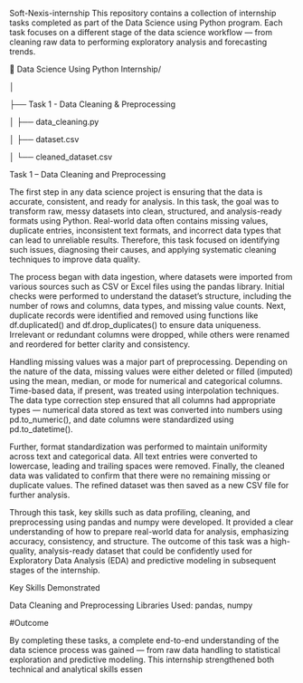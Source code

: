 Soft-Nexis-internship
This repository contains a collection of internship tasks completed as part of the Data Science using Python program. Each task focuses on a different stage of the data science workflow — from cleaning raw data to performing exploratory analysis and forecasting trends.

📁 Data Science Using Python Internship/

│

├── Task 1 - Data Cleaning & Preprocessing

│ ├── data_cleaning.py

│ ├── dataset.csv

│ └── cleaned_dataset.csv

Task 1 – Data Cleaning and Preprocessing

The first step in any data science project is ensuring that the data is accurate, consistent, and ready for analysis. In this task, the goal was to transform raw, messy datasets into clean, structured, and analysis-ready formats using Python. Real-world data often contains missing values, duplicate entries, inconsistent text formats, and incorrect data types that can lead to unreliable results. Therefore, this task focused on identifying such issues, diagnosing their causes, and applying systematic cleaning techniques to improve data quality.

The process began with data ingestion, where datasets were imported from various sources such as CSV or Excel files using the pandas library. Initial checks were performed to understand the dataset’s structure, including the number of rows and columns, data types, and missing value counts. Next, duplicate records were identified and removed using functions like df.duplicated() and df.drop_duplicates() to ensure data uniqueness. Irrelevant or redundant columns were dropped, while others were renamed and reordered for better clarity and consistency.

Handling missing values was a major part of preprocessing. Depending on the nature of the data, missing values were either deleted or filled (imputed) using the mean, median, or mode for numerical and categorical columns. Time-based data, if present, was treated using interpolation techniques. The data type correction step ensured that all columns had appropriate types — numerical data stored as text was converted into numbers using pd.to_numeric(), and date columns were standardized using pd.to_datetime().

Further, format standardization was performed to maintain uniformity across text and categorical data. All text entries were converted to lowercase, leading and trailing spaces were removed. Finally, the cleaned data was validated to confirm that there were no remaining missing or duplicate values. The refined dataset was then saved as a new CSV file for further analysis.

Through this task, key skills such as data profiling, cleaning, and preprocessing using pandas and numpy were developed. It provided a clear understanding of how to prepare real-world data for analysis, emphasizing accuracy, consistency, and structure. The outcome of this task was a high-quality, analysis-ready dataset that could be confidently used for Exploratory Data Analysis (EDA) and predictive modeling in subsequent stages of the internship.

Key Skills Demonstrated

Data Cleaning and Preprocessing
Libraries Used: pandas, numpy


#Outcome

By completing these tasks, a complete end-to-end understanding of the data science process was gained — from raw data handling to statistical exploration and predictive modeling. This internship strengthened both technical and analytical skills essen
